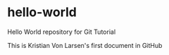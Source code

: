 # hello-world
Hello World repository for Git Tutorial

This is Kristian Von Larsen's first document in GitHub
